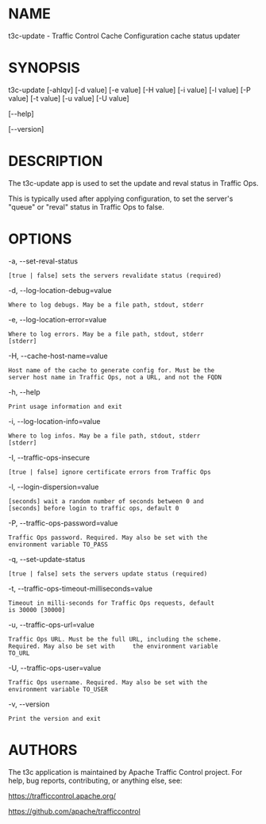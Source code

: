 <!--
    Licensed to the Apache Software Foundation (ASF) under one
    or more contributor license agreements.  See the NOTICE file
    distributed with this work for additional information
    regarding copyright ownership.  The ASF licenses this file
    to you under the Apache License, Version 2.0 (the
    "License"); you may not use this file except in compliance
    with the License.  You may obtain a copy of the License at

      http://www.apache.org/licenses/LICENSE-2.0

    Unless required by applicable law or agreed to in writing,
    software distributed under the License is distributed on an
    "AS IS" BASIS, WITHOUT WARRANTIES OR CONDITIONS OF ANY
    KIND, either express or implied.  See the License for the
    specific language governing permissions and limitations
    under the License.
-->

<!--

  !!!
      This file is both a Github Readme and manpage!
      Please make sure changes appear properly with man,
      and follow man conventions, such as:
      https://www.bell-labs.com/usr/dmr/www/manintro.html

      A primary goal of t3c is to follow POSIX and LSB standards
      and conventions, so it's easy to learn and use by people
      who know Linux and other *nix systems. Providing a proper
      manpage is a big part of that.
  !!!

-->
# NAME

t3c-update - Traffic Control Cache Configuration cache status updater

# SYNOPSIS

t3c-update [-ahIqv] [-d value] [-e value] [-H value] [-i value] [-l value] [-P value] [-t value] [-u value] [-U
 value]
 
[\-\-help]

[\-\-version]

# DESCRIPTION

  The t3c-update app is used to set the update and reval status in Traffic Ops.

  This is typically used after applying configuration, to set the server's "queue" or "reval" status in Traffic Ops to false.

# OPTIONS

-a, --set-reval-status

    [true | false] sets the servers revalidate status (required)

-d, --log-location-debug=value

    Where to log debugs. May be a file path, stdout, stderr

-e, --log-location-error=value

    Where to log errors. May be a file path, stdout, stderr
    [stderr]

-H, --cache-host-name=value

    Host name of the cache to generate config for. Must be the
    server host name in Traffic Ops, not a URL, and not the FQDN

-h, --help

    Print usage information and exit

-i, --log-location-info=value

    Where to log infos. May be a file path, stdout, stderr
    [stderr]

-I, --traffic-ops-insecure

    [true | false] ignore certificate errors from Traffic Ops

-l, --login-dispersion=value

    [seconds] wait a random number of seconds between 0 and
    [seconds] before login to traffic ops, default 0

-P, --traffic-ops-password=value

    Traffic Ops password. Required. May also be set with the
    environment variable TO_PASS

-q, --set-update-status

    [true | false] sets the servers update status (required)

-t, --traffic-ops-timeout-milliseconds=value

    Timeout in milli-seconds for Traffic Ops requests, default
    is 30000 [30000]

-u, --traffic-ops-url=value

    Traffic Ops URL. Must be the full URL, including the scheme.
    Required. May also be set with     the environment variable
    TO_URL

-U, --traffic-ops-user=value

    Traffic Ops username. Required. May also be set with the
    environment variable TO_USER

-v, --version

    Print the version and exit

# AUTHORS

The t3c application is maintained by Apache Traffic Control project. For help, bug reports, contributing, or anything else, see:

https://trafficcontrol.apache.org/

https://github.com/apache/trafficcontrol
